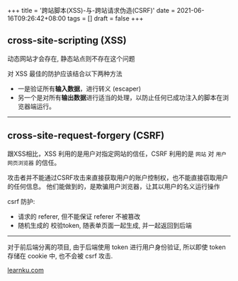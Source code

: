+++
title = '跨站脚本(XSS)-与-跨站请求伪造(CSRF)'
date = 2021-06-16T09:26:42+08:00
tags = []
draft = false
+++

## cross-site-scripting (XSS)
动态网站才会存在, 静态站点则不存在这个问题

对 XSS 最佳的防护应该结合以下两种方法
- 一是验证所有**输入数据**，进行转义 (escaper)
- 另一个是对所有**输出数据**进行适当的处理，以防止任何已成功注入的脚本在浏览器端运行。

----

##  cross-site-request-forgery (CSRF)
跟XSS相比，XSS 利用的是用户对指定网站的信任，CSRF 利用的是 `网站` 对 `用户网页浏览器` 的信任。

攻击者并不能通过CSRF攻击来直接获取用户的账户控制权，也不能直接窃取用户的任何信息。
他们能做到的，是欺骗用户浏览器，让其以用户的名义运行操作

csrf 防护:
- 请求的 referer, 但不能保证 referer 不被篡改
- 随机生成的 校验token, 随表单页面一起生成, 并一起返回到后端

----
对于前后端分离的项目, 由于后端使用 token 进行用户身份验证, 所以即使 token 存储在 cookie 中, 也不会被 csrf 攻击.

[learnku.com](https://learnku.com/articles/12372/csrf-protection-of-laravel-front-and-rear-end-separation)

